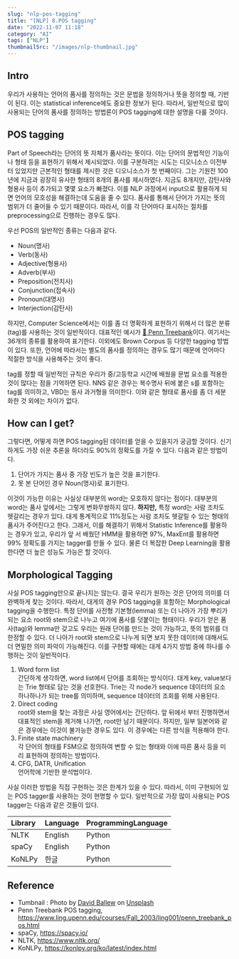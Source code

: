 ```yaml
---
slug: "nlp-pos-tagging"
title: "[NLP] 8.POS tagging"
date: "2022-11-07 11:18"
category: "AI"
tags: ["NLP"]
thumbnailSrc: "/images/nlp-thumbnail.jpg"
---
```


## Intro

우리가 사용하는 언어의 품사를 정의하는 것은 문법을 정의하거나 뜻을 정의할 때, 기반이 된다. 이는 statistical inference에도 중요한 정보가 된다. 따라서, 일반적으로 많이 사용되는 단어의 품사를 정의하는 방법론이 POS tagging에 대한 설명을 다룰 것이다.

## POS tagging

Part of Speech라는 단어의 뜻 자체가 품사라는 뜻이다. 이는 단어의 문법적인 기능이나 형태 등을 표현하기 위해서 제시되었다. 이를 구분하려는 시도는 디오니소스 이전부터 있었지만 근본적인 형태를 제시한 것은 디오니소스가 첫 번째이다. 그는 기원전 100년에 지금과 굉장히 유사한 형태의 8개의 품사를 제시하였다. 지금도 8개지만, 감탄사와 형용사 등이 추가되고 몇몇 요소가 빠졌다. 이를 NLP 과정에서 input으로 활용하게 되면 언어의 모호성을 해결하는데 도움을 줄 수 있다. 품사를 통해서 단어가 가지는 뜻의 범위가 더 줄어들 수 있기 때문이다. 따라서, 이를 각 단어마다 표시하는 절차를 preprocessing으로 진행하는 경우도 많다.

우선 POS의 일반적인 종류는 다음과 같다.

- Noun(명사)
- Verb(동사)
- Adjective(형용사)
- Adverb(부사)
- Preposition(전치사)
- Conjunction(접속사)
- Pronoun(대명사)
- Interjection(감탄사)

하지만, Computer Science에서는 이를 좀 더 명확하게 표현하기 위해서 더 많은 분류(tag)를 사용하는 것이 일반적이다. 대표적인 예시가 [🔗 Penn Treebank](https://www.ling.upenn.edu/courses/Fall_2003/ling001/penn_treebank_pos.html)이다. 여기서는 36개의 종류를 활용하여 표기한다. 이외에도 Brown Corpus 등 다양한 tagging 방법이 있다. 또한, 언어에 따라서는 별도의 품사를 정의하는 경우도 많기 때문에 언어마다 적절한 방식을 사용해주는 것이 좋다.

tag를 정할 때 일반적인 규칙은 우리가 중/고등학교 시간에 배웠을 문법 요소를 적용한 것이 많다는 점을 기억하면 된다. NNS 같은 경우는 복수명사 뒤에 붙은 s를 포함하는 tag를 의미하고, VBD는 동사 과거형을 의미한다. 이와 같은 형태로 품사를 좀 더 세분화한 것 외에는 차이가 없다.

## How can I get?

그렇다면, 어떻게 하면 POS tagging된 데이터를 얻을 수 있을지가 궁금할 것이다. 신기하게도 가장 쉬운 추론을 하더라도 90%의 정확도를 가질 수 있다. 다음과 같은 방법이다.

1. 단어가 가지는 품사 중 가장 빈도가 높은 것을 표기한다.
2. 못 본 단어인 경우 Noun(명사)로 표기한다.

이것이 가능한 이유는 사실상 대부분의 word는 모호하지 않다는 점이다. 대부분의 word는 품사 앞에서는 그렇게 변화무쌍하지 않다. **하지만,** 특정 word는 사람 조차도 헷갈리는 경우가 있다. 대게 통계적으로 11%정도는 사람 조차도 헷갈릴 수 있는 형태의 품사가 주어진다고 한다. 그래서, 이를 해결하기 위해서 Statistic Inference를 활용하는 경우가 있고, 우리가 앞 서 배웠던 HMM을 활용하면 97%, MaxEnt를 활용하면 99% 정확도를 가지는 tagger를 만들 수 있다. 물론 더 복잡한 Deep Learning을 활용한다면 더 높은 성능도 가능은 할 것이다.

## Morphological Tagging

사실 POS tagging만으로 끝나지는 않는다. 결국 우리가 원하는 것은 단어의 의미를 더 완벽하게 찾는 것이다. 따라서, 대게의 경우 POS tagging을 포함하는 Morphological tagging을 수행한다. 특정 단어를 사전형 기본형(lemma) 또는 더 나아가 가장 뿌리가 되는 요소 root와 stem으로 나누고 여기에 품사를 덧붙이는 형태이다. 우리가 얻은 품사(tag)와 lemma만 갖고도 우리는 원래 단어를 만드는 것이 가능하고, 뜻의 범위를 더 한정할 수 있다. 더 나아가 root와 stem으로 나누게 되면 보지 못한 데이터에 대해서도 더 면밀한 의미 파악이 가능해진다. 이를 구현할 때에는 대게 4가지 방법 중에 하나를 수행하는 것이 일반적이다.

1. Word form list  
   간단하게 생각하면, word list에서 단어를 조회하는 방식이다. 대게 key, value보다는 Trie 형태로 담는 것을 선호한다. Trie는 각 node가 sequence 데이터의 요소 하나하나가 되는 tree를 의미하며, sequence 데이터의 조회를 위해 사용된다.
2. Direct coding  
   root와 stem을 찾는 과정은 사실 영어에서는 간단하다. 앞 뒤에서 부터 진행하면서 대표적인 stem을 제거해 나가면, root만 남기 때문이다. 하지만, 일부 일본어와 같은 경우에는 이것이 불가능한 경우도 있다. 이 경우에는 다른 방식을 적용해야 한다.
3. Finite state machinery  
   각 단어의 형태를 FSM으로 정의하여 변할 수 있는 형태와 이에 따른 품사 등을 미리 표현하여 정의하는 방법이다.
4. CFG, DATR, Unification  
   언어학에 기반한 분석법이다.

사실 이러한 방법을 직접 구현하는 것은 한계가 있을 수 있다. 따라서, 이미 구현되어 있는 POS tagger를 사용하는 것이 현명할 수 있다. 일반적으로 가장 많이 사용되는 POS tagger는 다음과 같은 것들이 있다.

| Library | Language | ProgrammingLanguage |
| :------ | :------- | :------------------ |
| NLTK    | English  | Python              |
| spaCy   | English  | Python              |
| KoNLPy  | 한글     | Python              |

## Reference

- Tumbnail : Photo by [David Ballew](https://unsplash.com/@daveballew?utm_source=unsplash&utm_medium=referral&utm_content=creditCopyText) on [Unsplash](https://unsplash.com/@daveballew?utm_source=unsplash&utm_medium=referral&utm_content=creditCopyText)
- Penn Treebank POS tagging, <https://www.ling.upenn.edu/courses/Fall_2003/ling001/penn_treebank_pos.html>
- spaCy, <https://spacy.io/>
- NLTK, <https://www.nltk.org/>
- KoNLPy, <https://konlpy.org/ko/latest/index.html>
